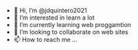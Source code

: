 - 👋 Hi, I’m @jdquintero2021
- 👀 I’m interested in learn a lot
- 🌱 I’m currently learning web proggamtion 
- 💞️ I’m looking to collaborate on web sites
- 📫 How to reach me ...

<!---
jdquintero2021/jdquintero2021 is a ✨ special ✨ repository because its `README.md` (this file) appears on your GitHub profile.
You can click the Preview link to take a look at your changes.
--->
